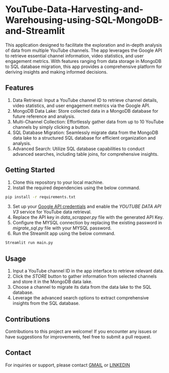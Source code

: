 # YouTube-Data-Harvesting-and-Warehousing-using-SQL-MongoDB-and-Streamlit
 This application designed to facilitate the exploration and in-depth analysis of data from multiple YouTube channels. The app leverages the Google API to retrieve essential channel information, video statistics, and user engagement metrics. With features ranging from data storage in MongoDB to SQL database migration, this app provides a comprehensive platform for deriving insights and making informed decisions.

## Features

1. Data Retrieval: Input a YouTube channel ID to retrieve channel details, video statistics, and user engagement metrics via the Google API.
2. MongoDB Data Lake: Store collected data in a MongoDB database for future reference and analysis.
3. Multi-Channel Collection: Effortlessly gather data from up to 10 YouTube channels by simply clicking a button.
4. SQL Database Migration: Seamlessly migrate data from the MongoDB data lake to a structured SQL database for efficient organization and analysis.
5. Advanced Search: Utilize SQL database capabilities to conduct advanced searches, including table joins, for comprehensive insights.

## Getting Started

1. Clone this repository to your local machine.
2. Install the required dependencies using the below command.
```bash
pip install -r requirements.txt
```
3. Set up your [Google API credentials](https://support.google.com/googleapi/answer/6158862?hl=en) and enable the *YOUTUBE DATA API V3* service for YouTube data retrieval.
4. Replace the API key in *data_scrapper.py* file with the generated API Key. 
5. Configure the MYSQL connection by replacing the existing password in *migrate_sql.py* file with your MYSQL password. 
6. Run the Streamlit app using the below command.
   
```bash
Streamlit run main.py
```

## Usage
1. Input a YouTube channel ID in the app interface to retrieve relevant data.
2. Click the *STORE* button to gather information from selected channels and store it in the MongoDB data lake.
3. Choose a channel to migrate its data from the data lake to the SQL database.
4. Leverage the advanced search options to extract comprehensive insights from the SQL database.

## Contributions
Contributions to this project are welcome! If you encounter any issues or have suggestions for improvements, feel free to submit a pull request.

## Contact
For inquiries or support, please contact [GMAIL](balajigurusamy99@gmail.com) or 
[LINKEDIN](www.linkedin.com/in/balajiguru)

